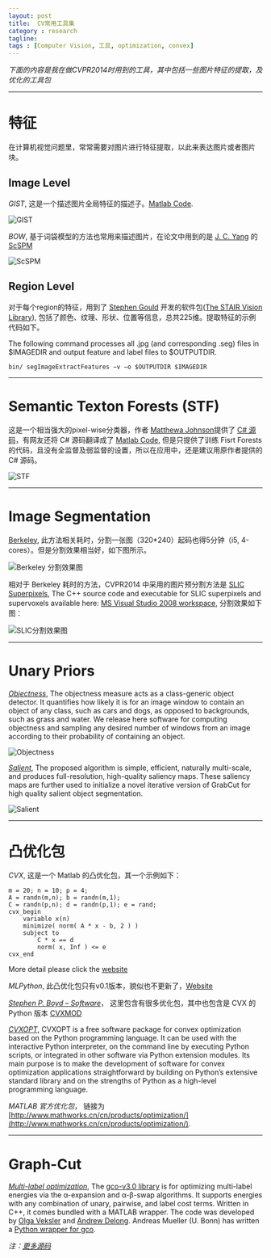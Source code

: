 ```yaml
---
layout: post
title:  CV常用工具集
category : research
tagline: 
tags : [Computer Vision, 工具, optimization, convex]
---
```

    
*下面的内容是我在做CVPR2014时用到的工具，其中包括一些图片特征的提取，及优化的工具包*

-----------------------------------------------------------------

# 特征
在计算机视觉问题里，常常需要对图片进行特征提取，以此来表达图片或者图片块。

## Image Level
*GIST*, 这是一个描述图片全局特征的描述子。[Matlab Code](http://people.csail.mit.edu/torralba/code/spatialenvelope/).

![GIST](http://people.csail.mit.edu/torralba/code/spatialenvelope/MixtureRealSketch.jpg)

*BOW*, 基于词袋模型的方法也常用来描述图片，在论文中用到的是 [J. C. Yang](http://www.ifp.illinois.edu/~jyang29/) 的 [ScSPM](http://www.ifp.illinois.edu/~jyang29/ScSPM.htm) 

![ScSPM](http://www.ifp.illinois.edu/~jyang29/images/ScSPM.PNG)

## Region Level
对于每个region的特征，用到了 [	Stephen Gould](http://users.cecs.anu.edu.au/~sgould/) 开发的软件包([The STAIR Vision Library](http://ai.stanford.edu/~sgould/svl/)), 包括了颜色、纹理、形状、位置等信息，总共225维。提取特征的示例代码如下。

The following command processes all .jpg (and corresponding .seg) files in $IMAGEDIR and output feature and label files to $OUTPUTDIR.

    bin/ segImageExtractFeatures −v −o $OUTPUTDIR $IMAGEDIR

------------------------------------------------------------------

# Semantic Texton Forests (STF)
这是一个相当强大的pixel-wise分类器，作者 [Matthewa Johnson](http://www.matthewajohnson.org/research/stf.html)提供了 [C# 源码](http://www.matthewajohnson.org/downloads/research/stf.zip)，有网友还将 C# 源码翻译成了 [Matlab Code](https://github.com/akanazawa/Semantic-texton-forests), 但是只提供了训练 Fisrt Forests 的代码，且没有全监督及弱监督的设置，所以在应用中，还是建议用原作者提供的 C# 源码。

![STF](http://www.matthewajohnson.org/images/research/stf.png)

------------------------------------------------------------------

# Image Segmentation
[Berkeley](http://www.eecs.berkeley.edu/Research/Projects/CS/vision/grouping/resources.html), 此方法相关耗时，分割一张图（320*240）起码也得5分钟（i5, 4-cores）。但是分割效果相当好，如下图所示。

![Berkeley 分割效果图](http://www.eecs.berkeley.edu/Research/Projects/CS/vision/grouping/files/seg.png)

相对于 Berkeley 耗时的方法，CVPR2014 中采用的图片预分割方法是 [SLIC Superpixels](http://ivrg.epfl.ch/research/superpixels), The C++ source code and executable for SLIC superpixels and supervoxels available here: [MS Visual Studio 2008 workspace](http://ivrg.epfl.ch/files/content/sites/ivrg/files/supplementary_material/RK_SLICsuperpixels/SLICSuperpixelsAndSupervoxelsCode.zip), 分割效果如下图：

![SLIC分割效果图](http://ivrg.epfl.ch/files/content/sites/ivrg/files/research/images/RK_SLICSuperpixels/intro_pics/54082_combo.jpg)

------------------------------------------------------------------

# Unary Priors

*[Objectness](http://groups.inf.ed.ac.uk/calvin/objectness/)*, The objectness measure acts as a class-generic object detector. It quantifies how likely it is for an image window to contain an object of any class, such as cars and dogs, as opposed to backgrounds, such as grass and water. We release here software for computing objectness and sampling any desired number of windows from an image according to their probability of containing an object.

![Objectness](http://www.vision.ee.ethz.ch/~calvin/objectness/page/nmsMS+CC+SS_002053.jpg)

*[Salient](http://mmcheng.net/salobj/)*, The proposed algorithm is simple, efficient, naturally multi-scale, and produces full-resolution, high-quality saliency maps. These saliency maps are further used to initialize a novel iterative version of GrabCut for high quality salient object segmentation. 

![Salient](http://cg.cs.tsinghua.edu.cn/people/~cmm/Saliency2/Saliency.JPG)

------------------------------------------------------------------

# 凸优化包

*CVX*, 这是一个 Matlab 的凸优化包，其一个示例如下：

    m = 20; n = 10; p = 4;
    A = randn(m,n); b = randn(m,1);
    C = randn(p,n); d = randn(p,1); e = rand;
    cvx_begin
        variable x(n)
        minimize( norm( A * x - b, 2 ) )
        subject to
            C * x == d
            norm( x, Inf ) <= e
    cvx_end

More detail please click the [website](http://cvxr.com/cvx/)


*MLPython*, 此凸优化包只有v0.1版本，貌似也不更新了，[Website](http://www.dmi.usherb.ca/~larocheh/mlpython/#)

*[Stephen P. Boyd – Software](http://www.stanford.edu/~boyd/software.html)*， 这里包含有很多优化包，其中也包含是 CVX 的 Python 版本 [CVXMOD](http://cvxmod.net/)

*[CVXOPT](http://cvxopt.org/)*, CVXOPT is a free software package for convex optimization based on the Python programming language. It can be used with the interactive Python interpreter, on the command line by executing Python scripts, or integrated in other software via Python extension modules. Its main purpose is to make the development of software for convex optimization applications straightforward by building on Python’s extensive standard library and on the strengths of Python as a high-level programming language.

*MATLAB 官方优化包*， 链接为 [http://www.mathworks.cn/cn/products/optimization/](http://www.mathworks.cn/cn/products/optimization/).
  
------------------------------------------------------------------

# Graph-Cut

*[Multi-label optimization](http://vision.csd.uwo.ca/code/)*, The [gco-v3.0 library](http://www.csd.uwo.ca/~olga/OldCode.html) is for optimizing multi-label energies via the α-expansion and α-β-swap algorithms. It supports energies with any combination of unary, pairwise, and label cost terms. Written in C++, it comes bundled with a MATLAB wrapper. The code was developed by [Olga Veksler](http://vision.csd.uwo.ca/viki/Olga_Veksler) and [Andrew Delong](http://vision.csd.uwo.ca/viki/Andrew_Delong). Andreas Mueller (U. Bonn) has written a [Python wrapper for gco](http://peekaboo-vision.blogspot.ca/2012/05/graphcuts-for-python-pygco.html).


*注：[更多源码](http://blog.csdn.net/zouxy09/article/details/8550952)*